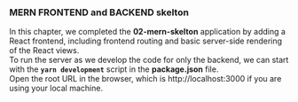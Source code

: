 ### MERN FRONTEND and BACKEND skelton

In this chapter, we completed the **02-mern-skelton** application by adding a React frontend, including frontend routing and basic server-side rendering of the React views.\
To run the server as we develop the code for only the backend, we can start with the **`yarn development`** script in the **package.json** file.\
Open the root URL in the browser, which is http://localhost:3000 if you are using your local machine.
